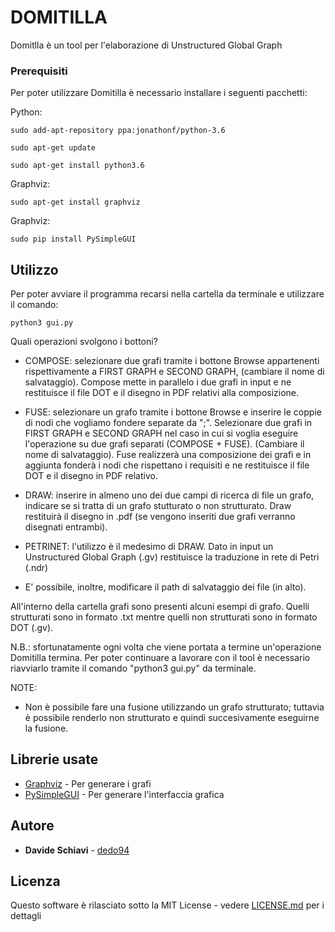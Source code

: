 # DOMITILLA

Domitlla è un tool per l'elaborazione di Unstructured Global Graph

### Prerequisiti

Per poter utilizzare Domitilla è necessario installare i seguenti pacchetti:

Python:

```
sudo add-apt-repository ppa:jonathonf/python-3.6

sudo apt-get update

sudo apt-get install python3.6
```

Graphviz:

```
sudo apt-get install graphviz
```

Graphviz:

```
sudo pip install PySimpleGUI
```

## Utilizzo

Per poter avviare il programma recarsi nella cartella da terminale e utilizzare il comando:
```
python3 gui.py
```

Quali operazioni svolgono i bottoni?

 - COMPOSE: selezionare due grafi tramite i bottone Browse appartenenti rispettivamente a FIRST GRAPH e SECOND GRAPH,
 (cambiare il nome di salvataggio). Compose mette in parallelo i due grafi in input e ne restituisce il file DOT
 e il disegno in PDF relativi alla composizione.

 - FUSE: selezionare un grafo tramite i bottone Browse e inserire le coppie di nodi che vogliamo fondere separate da ";".
 Selezionare due grafi in FIRST GRAPH e SECOND GRAPH nel caso in cui si voglia eseguire l'operazione su
 due grafi separati (COMPOSE + FUSE). (Cambiare il nome di salvataggio).
 Fuse realizzerà una composizione dei grafi e in aggiunta fonderà i nodi che rispettano i requisiti e ne restituisce
 il file DOT e il disegno in PDF relativo.

 - DRAW: inserire in almeno uno dei due campi di ricerca di file un grafo, indicare se si tratta di un grafo stutturato
 o non strutturato. Draw restituirà il disegno in .pdf (se vengono inseriti due grafi verranno disegnati entrambi).

 - PETRINET: l'utilizzo è il medesimo di DRAW. Dato in input un Unstructured Global Graph (.gv) restituisce la traduzione
 in rete di Petri (.ndr)

 - E' possibile, inoltre, modificare il path di salvataggio dei file (in alto).

 All'interno della cartella grafi sono presenti alcuni esempi di grafo. Quelli strutturati sono in formato .txt mentre
 quelli non strutturati sono in formato DOT (.gv).

 N.B.: sfortunatamente ogni volta che viene portata a termine un'operazione Domitilla termina. Per poter continuare a
 lavorare con il tool è necessario riavviarlo tramite il comando "python3 gui.py" da terminale.

 NOTE:

  - Non è possibile fare una fusione utilizzando un grafo strutturato; tuttavia è possibile renderlo non strutturato e quindi
    succesivamente eseguirne la fusione.

## Librerie usate

* [Graphviz](https://www.graphviz.org/) - Per generare i grafi
* [PySimpleGUI](https://pysimplegui.readthedocs.io/) - Per generare l'interfaccia grafica

## Autore

* **Davide Schiavi** - [dedo94](https://github.com/dedo94)

## Licenza

Questo software è rilasciato sotto la MIT License - vedere [LICENSE.md](LICENSE.md) per i dettagli
